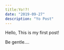 ```yaml
---
title:Yo!?!
date: "2019-09-27"
description: "Yo Post"
---
```


Hello, This is my first post!

Be gentle....